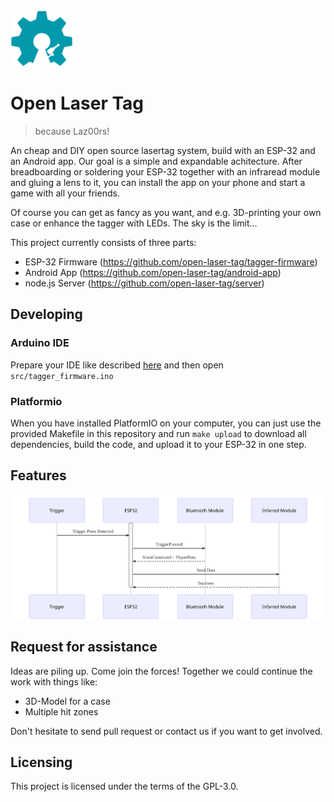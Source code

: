 <img src="docs/images/open-lasertag-logo.svg" alt="Open Lasertag Logo" width="100"/>

# Open Laser Tag
> because Laz00rs!

An cheap and DIY open source lasertag system, build with an ESP-32 and an Android app. Our goal is a simple and expandable achitecture.
After breadboarding or soldering your ESP-32 together with an infraread module and gluing a lens to it, you can install the app on your phone and start a game with all your friends.

Of course you can get as fancy as you want, and e.g. 3D-printing your own case or enhance the tagger with LEDs. The sky
is the limit...

This project currently consists of three parts:
* ESP-32 Firmware (https://github.com/open-laser-tag/tagger-firmware)
* Android App (https://github.com/open-laser-tag/android-app)
* node.js Server (https://github.com/open-laser-tag/server)


## Developing

### Arduino IDE
Prepare your IDE like described [here](https://github.com/espressif/arduino-esp32/) and then open
`src/tagger_firmware.ino`

### Platformio
When you have installed PlatformIO on your computer, you can just use the provided Makefile in this repository and run
`make upload` to download all dependencies, build the code, and upload it to your ESP-32 in one step.


## Features

![Open lasertag tagger](/docs/images/open-lasertag-tagger-chart.svg)


## Request for assistance
Ideas are piling up. Come join the forces!
Together we could continue the work with things like:

- 3D-Model for a case
- Multiple hit zones

Don't hesitate to send pull request or contact us if you want to get involved.


## Licensing

This project is licensed under the terms of the GPL-3.0.
